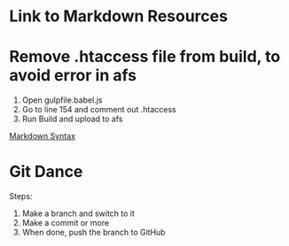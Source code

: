# Link to Markdown Resources 
# Remove .htaccess file from build, to avoid error in afs
1. Open gulpfile.babel.js
2. Go to line 154 and comment out .htaccess
3. Run Build and upload to afs

[Markdown Syntax](https://www.markdownguide.org/basic-syntax/)

# Git Dance

Steps:
1. Make a branch and switch to it
2. Make a commit or more
3. When done, push the branch to GitHub
